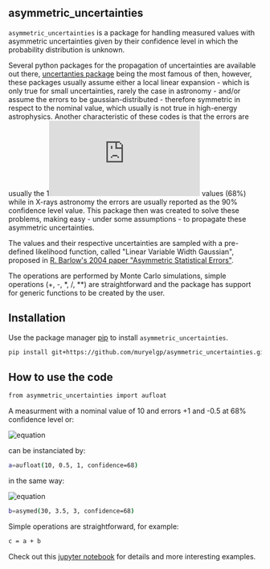 ## asymmetric_uncertainties



```asymmetric_uncertainties``` is a package for handling measured values with asymmetric uncertainties given by their confidence level in which the probability distribution is unknown.

Several python packages for the propagation of uncertainties are available out there,  [uncertanties package](https://pythonhosted.org/uncertainties/) being the most famous of then, however, these packages usually assume either a local linear expansion - which is only true for small uncertainties, rarely the case in astronomy - and/or assume the errors to be gaussian-distributed - therefore symmetric in respect to the nominal value, which usually is not true in high-energy astrophysics. Another characteristic of these codes is that the errors are usually the 1![equation](https://latex.codecogs.com/gif.latex?%5Csigma) values (68%) while in X-rays astronomy the errors are usually reported as the 90% confidence level value. This package then was created to solve these problems, making easy - under some assumptions - to propagate these asymmetric uncertainties.

The values and their respective uncertainties are sampled with a pre-defined likelihood function, called "Linear Variable Width Gaussian", 
proposed in [R. Barlow's 2004 paper "Asymmetric Statistical Errors"](https://arxiv.org/abs/physics/0406120).

The operations are performed by Monte Carlo simulations, simple operations (+, -, *, /, **) are straightforward and the package has support for generic functions to be created by the user.

## Installation

Use the package manager [pip](https://pip.pypa.io/en/stable/) to install ```asymmetric_uncertainties```.

```bash
pip install git+https://github.com/muryelgp/asymmetric_uncertainties.git
```

## How to use the code

```bash
from asymmetric_uncertainties import aufloat
```
A measurment with a nominal value of 10 and errors +1 and -0.5 at 68% confidence level or: 

![equation](https://latex.codecogs.com/gif.latex?a&space;=&space;10^{&plus;1.0}_{-0.5})

can be instanciated by:

```bash
a=aufloat(10, 0.5, 1, confidence=68)
```
in the same way:

![equation](https://latex.codecogs.com/gif.latex?b&space;=&space;30^{&plus;3.0}_{-3.5})


```bash
b=asymed(30, 3.5, 3, confidence=68)
```
Simple operations are straightforward, for example: 

```bash
c = a + b 
```

Check out this [jupyter notebook](https://github.com/muryelgp/PCI/blob/master/pci/How_to.ipynb) for details and more interesting examples.
